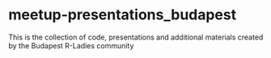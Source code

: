 # meetup-presentations_budapest
This is the collection of code, presentations and additional materials created by the Budapest R-Ladies community
